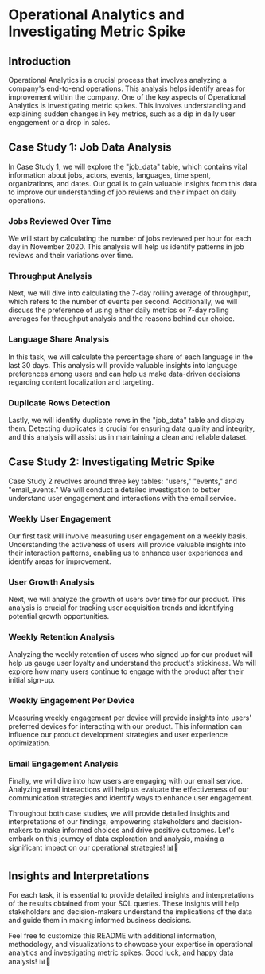 # Operational Analytics and Investigating Metric Spike

## Introduction

Operational Analytics is a crucial process that involves analyzing a company's end-to-end operations. This analysis helps identify areas for improvement within the company. One of the key aspects of Operational Analytics is investigating metric spikes. This involves understanding and explaining sudden changes in key metrics, such as a dip in daily user engagement or a drop in sales.


## Case Study 1: Job Data Analysis

In Case Study 1, we will explore the "job_data" table, which contains vital information about jobs, actors, events, languages, time spent, organizations, and dates. Our goal is to gain valuable insights from this data to improve our understanding of job reviews and their impact on daily operations.

### Jobs Reviewed Over Time

We will start by calculating the number of jobs reviewed per hour for each day in November 2020. This analysis will help us identify patterns in job reviews and their variations over time.

### Throughput Analysis

Next, we will dive into calculating the 7-day rolling average of throughput, which refers to the number of events per second. Additionally, we will discuss the preference of using either daily metrics or 7-day rolling averages for throughput analysis and the reasons behind our choice.

### Language Share Analysis

In this task, we will calculate the percentage share of each language in the last 30 days. This analysis will provide valuable insights into language preferences among users and can help us make data-driven decisions regarding content localization and targeting.

### Duplicate Rows Detection

Lastly, we will identify duplicate rows in the "job_data" table and display them. Detecting duplicates is crucial for ensuring data quality and integrity, and this analysis will assist us in maintaining a clean and reliable dataset.

## Case Study 2: Investigating Metric Spike

Case Study 2 revolves around three key tables: "users," "events," and "email_events." We will conduct a detailed investigation to better understand user engagement and interactions with the email service.

### Weekly User Engagement

Our first task will involve measuring user engagement on a weekly basis. Understanding the activeness of users will provide valuable insights into their interaction patterns, enabling us to enhance user experiences and identify areas for improvement.

### User Growth Analysis

Next, we will analyze the growth of users over time for our product. This analysis is crucial for tracking user acquisition trends and identifying potential growth opportunities.

### Weekly Retention Analysis

Analyzing the weekly retention of users who signed up for our product will help us gauge user loyalty and understand the product's stickiness. We will explore how many users continue to engage with the product after their initial sign-up.

### Weekly Engagement Per Device

Measuring weekly engagement per device will provide insights into users' preferred devices for interacting with our product. This information can influence our product development strategies and user experience optimization.

### Email Engagement Analysis

Finally, we will dive into how users are engaging with our email service. Analyzing email interactions will help us evaluate the effectiveness of our communication strategies and identify ways to enhance user engagement.

Throughout both case studies, we will provide detailed insights and interpretations of our findings, empowering stakeholders and decision-makers to make informed choices and drive positive outcomes. Let's embark on this journey of data exploration and analysis, making a significant impact on our operational strategies! 📊🚀

## Insights and Interpretations

For each task, it is essential to provide detailed insights and interpretations of the results obtained from your SQL queries. These insights will help stakeholders and decision-makers understand the implications of the data and guide them in making informed business decisions.

Feel free to customize this README with additional information, methodology, and visualizations to showcase your expertise in operational analytics and investigating metric spikes. Good luck, and happy data analysis! 📊🚀

